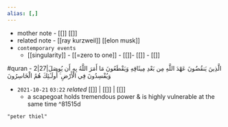 ```yaml
---
alias: [,]
---
```

- mother note - [[]] [[]]
- related note - [[ray kurzweil]] [[elon musk]]
- `contemporary events`
	- [[singularity]] - [[=zero to one]]  - [[]]- [[]]	- [[]]

#quran - 2|27|الَّذِينَ يَنقُضُونَ عَهْدَ اللَّهِ مِن بَعْدِ مِيثَاقِهِ وَيَقْطَعُونَ مَا أَمَرَ اللَّهُ بِهِ أَن يُوصَلَ وَيُفْسِدُونَ فِي الْأَرْضِ ۚ أُولَـٰئِكَ هُمُ الْخَاسِرُونَ

- `2021-10-21`  `03:22` _related_ [[]] | [[]] | [[]]
	- a scapegoat holds tremendous power & is highly vulnerable at the same time ^81515d

```query
"peter thiel"
```